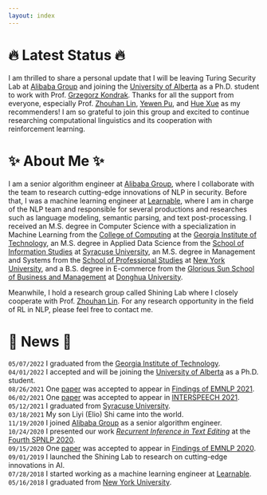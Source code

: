 ```yaml
---
layout: index
---
```

# :fire: Latest Status :fire:
I am thrilled to share a personal update that I will be leaving Turing Security Lab at [Alibaba Group](https://s.alibaba.com) and joining the [University of Alberta](https://www.ualberta.ca/computing-science/index.html) as a Ph.D. student to work with Prof. [Grzegorz Kondrak](https://webdocs.cs.ualberta.ca/~kondrak/). Thanks for all the support from everyone, especially Prof. [Zhouhan Lin](https://hantek.github.io/), [Yewen Pu](https://www.autodesk.com/research/people/yewen-pu), and [Hue Xue](https://scholar.google.com/citations?hl=en&user=lrf-wkQAAAAJ) as my recommenders! I am so grateful to join this group and excited to continue researching computational linguistics and its cooperation with reinforcement learning.

# :sparkles: About Me :sparkles:
I am a senior algorithm engineer at [Alibaba Group](https://s.alibaba.com), where I collaborate with the team to research cutting-edge innovations of NLP in security. Before that, I was a machine learning engineer at [Learnable](https://www.learnable.ai/#/), where I am in charge of the NLP team and responsible for several productions and researches such as language modeling, semantic parsing, and text post-processing. I received an M.S. degree in Computer Science with a specialization in Machine Learning from the [College of Computing](https://cc.gatech.edu) at the [Georgia Institute of Technology](https://www.gatech.edu), an M.S. degree in Applied Data Science from the [School of Information Studies](https://ischool.syr.edu/) at [Syracuse University](https://www.syracuse.edu), an M.S. degree in Management and Systems from the [School of Professional Studies](https://www.sps.nyu.edu/) at [New York University](https://www.nyu.edu), and a B.S. degree in E-commerce from the [Glorious Sun School of Business and Management](https://glxy.dhu.edu.cn/glxyen/) at [Donghua University](http://english.dhu.edu.cn/).

Meanwhile, I hold a research group called Shining Lab where I closely cooperate with Prof. [Zhouhan Lin](https://hantek.github.io/). For any research opportunity in the field of RL in NLP, please feel free to contact me.

# :pushpin: News :pushpin:
`05/07/2022` I graduated from the [Georgia Institute of Technology](https://www.gatech.edu).  
`04/01/2022` I accepted and will be joining the [University of Alberta](https://www.ualberta.ca/computing-science/index.html) as a Ph.D. student.  
`08/26/2021` One [paper](https://aclanthology.org/2021.findings-emnlp.413/) was accepted to appear in [Findings of EMNLP 2021](https://2021.emnlp.org/).  
`06/02/2021` One [paper](https://www.isca-speech.org/archive/interspeech_2021/shi21_interspeech.html) was accepted to appear in [INTERSPEECH 2021](https://www.interspeech2021.org/).  
`05/12/2021` I graduated from [Syracuse University](https://www.syracuse.edu).  
`03/18/2021` My son Liyi (Elio) Shi came into the world.  
`11/19/2020` I joined [Alibaba Group](https://s.alibaba.com) as a senior algorithm engineer.  
`10/24/2020` I presented our work [_Recurrent Inference in Text Editing_](https://slideslive.com/38940648/recurrent-inference-in-text-editing) at the [Fourth SPNLP 2020](http://structuredprediction.github.io/SPNLP20).  
`09/15/2020` One [paper](https://www.aclweb.org/anthology/2020.findings-emnlp.159/) was accepted to appear in [Findings of EMNLP 2020](https://2020.emnlp.org/papers/findings).  
`09/01/2019` I launched the Shining Lab to research on cutting-edge innovations in AI.  
`07/28/2018` I started working as a machine learning engineer at [Learnable](https://www.learnable.ai/#/).  
`05/16/2018` I graduated from [New York University](https://www.nyu.edu).  
